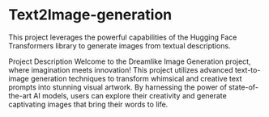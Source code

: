 # Text2Image-generation
This project leverages the powerful capabilities of the Hugging Face Transformers library to generate images from textual descriptions.

Project Description
Welcome to the Dreamlike Image Generation project, where imagination meets innovation! This project utilizes advanced text-to-image generation techniques to transform whimsical and creative text prompts into stunning visual artwork. By harnessing the power of state-of-the-art AI models, users can explore their creativity and generate captivating images that bring their words to life.
